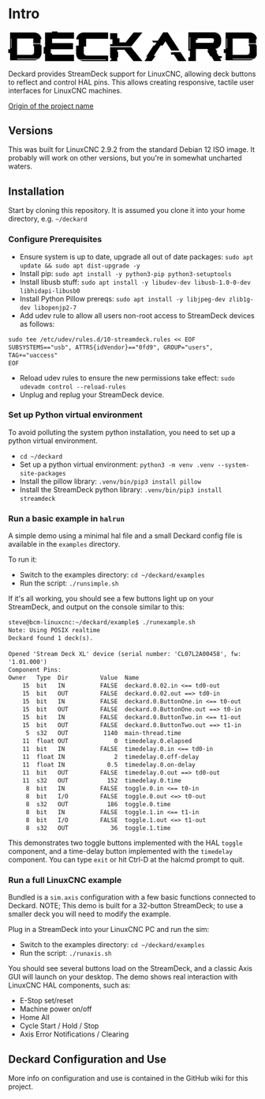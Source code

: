 # Intro

![deckard](assets/deckard.png)

Deckard provides StreamDeck support for LinuxCNC, allowing deck buttons to reflect and control HAL pins.  This allows creating responsive, tactile user interfaces for LinuxCNC machines.

[Origin of the project name](https://en.wikipedia.org/wiki/Rick_Deckard)

## Versions

This was built for LinuxCNC 2.9.2 from the standard Debian 12 ISO image.  It probably will work on other versions, but you're in somewhat uncharted waters.

## Installation

Start by cloning this repository.  It is assumed you clone it into your home directory, e.g. `~/deckard`

### Configure Prerequisites

- Ensure system is up to date, upgrade all out of date packages: `sudo apt update && sudo apt dist-upgrade -y`
- Install pip: `sudo apt install -y python3-pip python3-setuptools`
- Install libusb stuff: `sudo apt install -y libudev-dev libusb-1.0-0-dev libhidapi-libusb0`
- Install Python Pillow prereqs: `sudo apt install -y libjpeg-dev zlib1g-dev libopenjp2-7`
- Add udev rule to allow all users non-root access to StreamDeck devices as follows:
```
sudo tee /etc/udev/rules.d/10-streamdeck.rules << EOF
SUBSYSTEMS=="usb", ATTRS{idVendor}=="0fd9", GROUP="users", TAG+="uaccess"
EOF
```
- Reload udev rules to ensure the new permissions take effect: `sudo udevadm control --reload-rules`
- Unplug and replug your StreamDeck device.

### Set up Python virtual environment

To avoid polluting the system python installation, you need to set up a python virtual environment.

- `cd ~/deckard`
- Set up a python virtual environment: `python3 -m venv .venv --system-site-packages`
- Install the pillow library: `.venv/bin/pip3 install pillow`
- Install the StreamDeck python library: `.venv/bin/pip3 install streamdeck`

### Run a basic example in `halrun`

A simple demo using a minimal hal file and a small Deckard config file is available in the `examples` directory.

To run it:

- Switch to the examples directory: `cd ~/deckard/examples`
- Run the script: `./runsimple.sh`

If it's all working, you should see a few buttons light up on your StreamDeck, and output on the console similar to this:

```
steve@bcm-linuxcnc:~/deckard/example$ ./runexample.sh 
Note: Using POSIX realtime
Deckard found 1 deck(s).

Opened 'Stream Deck XL' device (serial number: 'CL07L2A00458', fw: '1.01.000')
Component Pins:
Owner   Type  Dir         Value  Name
    15  bit   IN          FALSE  deckard.0.02.in <== td0-out
    15  bit   OUT         FALSE  deckard.0.02.out ==> td0-in
    15  bit   IN          FALSE  deckard.0.ButtonOne.in <== t0-out
    15  bit   OUT         FALSE  deckard.0.ButtonOne.out ==> t0-in
    15  bit   IN          FALSE  deckard.0.ButtonTwo.in <== t1-out
    15  bit   OUT         FALSE  deckard.0.ButtonTwo.out ==> t1-in
     5  s32   OUT          1140  main-thread.time
    11  float OUT             0  timedelay.0.elapsed
    11  bit   IN          FALSE  timedelay.0.in <== td0-in
    11  float IN              2  timedelay.0.off-delay
    11  float IN            0.5  timedelay.0.on-delay
    11  bit   OUT         FALSE  timedelay.0.out ==> td0-out
    11  s32   OUT           152  timedelay.0.time
     8  bit   IN          FALSE  toggle.0.in <== t0-in
     8  bit   I/O         FALSE  toggle.0.out <=> t0-out
     8  s32   OUT           186  toggle.0.time
     8  bit   IN          FALSE  toggle.1.in <== t1-in
     8  bit   I/O         FALSE  toggle.1.out <=> t1-out
     8  s32   OUT            36  toggle.1.time

```

This demonstrates two toggle buttons implemented with the HAL `toggle` component, and a time-delay button implemented with the `timedelay` component.  You can type `exit` or hit Ctrl-D at the halcmd prompt to quit.

### Run a full LinuxCNC example

Bundled is a `sim.axis` configuration with a few basic functions connected to Deckard. NOTE; This demo is built for a 32-button StreamDeck; to use a smaller deck you will need to modify the example.

Plug in a StreamDeck into your LinuxCNC PC and run the sim:

- Switch to the examples directory: `cd ~/deckard/examples`
- Run the script: `./runaxis.sh`

You should see several buttons load on the StreamDeck, and a classic Axis GUI will launch on your desktop.  The demo shows real interaction with LinuxCNC HAL components, such as:

- E-Stop set/reset
- Machine power on/off
- Home All
- Cycle Start / Hold / Stop
- Axis Error Notifications / Clearing

## Deckard Configuration and Use

More info on configuration and use is contained in the GitHub wiki for this project.

